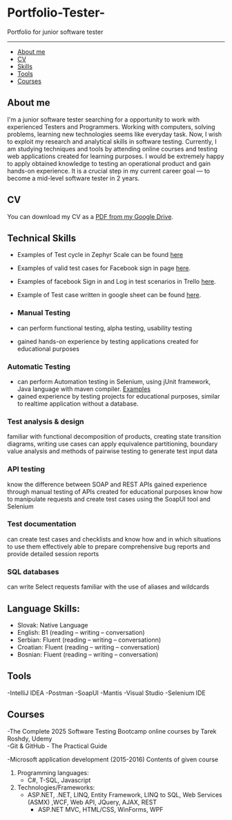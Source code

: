 # Portfolio-Tester-
Portfolio for junior software tester 
***
- [About me](#about-me)
- [CV](#cv)
- [Skills](#technical-skills) 
- [Tools](#tools)
- [Courses](#courses)
  
## About me 
I'm a junior software tester searching for a opportunity to work with experienced Testers and Programmers.
Working with computers, solving problems, learning new technologies seems like everyday task. 
Now, I wish to exploit my research and analytical skills in software testing. 
Currently, I am studying techniques and tools by attending online courses and testing web applications created for learning purposes.
I would be extremely happy to apply obtained knowledge to testing an operational product and gain hands-on experience.
It is a crucial step in my current career goal — to become a mid-level software tester in 2 years.

## CV
You can download my CV as a [PDF from my Google Drive](https://drive.google.com/file/d/18EIeTRaEwQxy7NTm_InH2azGxpP0Bgo1/view).

## Technical Skills
- Examples of Test cycle in Zephyr Scale can be found [here](https://krczdeno.atlassian.net/projects/FBA?selectedItem=com.atlassian.plugins.atlassian-connect-plugin%3Acom.kanoah.test-manager__main-project-page&atlOrigin=eyJpIjoiZTFkMDczNWNiM2Y2NDVkMTlhNWY0MjJkOTYyYWM0YWIiLCJwIjoiaiJ9#!/v2/testCases?projectId=10066)
- Examples of valid test cases for Facebook sign in page [here](https://docs.google.com/spreadsheets/d/1UDe1ftnRY9XWVIsZfPrCtzVzTdoiJ5Wtw03AsOvi3LE/edit?gid=316290929#gid=316290929](https://docs.google.com/spreadsheets/d/1UDe1ftnRY9XWVIsZfPrCtzVzTdoiJ5Wtw03AsOvi3LE/edit?usp=sharing)).
- Examples of facebook Sign in and Log in test scenarios in Trello [here](https://trello.com/invite/b/67bf375b97c3ffe264f4824c/ATTI2b487fb28b9490cb1c677408c51fdaedEBE02D95/first-test-scenario).
- Example of Test case written in google sheet can be found [here](https://docs.google.com/spreadsheets/d/1sDua1l6Jt7J6w0QyLI_uWbn8MaYh72MZhgwY7MZ5FQw/edit?usp=sharing).

- ### Manual Testing
- can perform functional testing, alpha testing, usability testing
- gained hands-on experience by testing applications created for educational purposes
  
### Automatic Testing 
- can perform Automation testing in Selenium, using jUnit framework, Java language with maven compiler. [Examples](https://github.com/Zdenno/SeleniumBegining-/tree/master/src/test/java)
- gained experience by testing projects for educational purposes, similar to realtime application without a database.

### Test analysis & design
familiar with functional decomposition of products, creating state transition diagrams, writing use cases
can apply equivalence partitioning, boundary value analysis and methods of pairwise testing to generate test input data

### API testing
know the difference between SOAP and REST APIs
gained experience through manual testing of APIs created for educational purposes
know how to manipulate requests and create test cases using the SoapUI tool and Selenium 


### Test documentation
can create test cases and checklists and know how and in which situations to use them effectively
able to prepare comprehensive bug reports and provide detailed session reports

### SQL databases
can write Select requests
familiar with the use of aliases and wildcards

## Language Skills:
- Slovak: Native Language 
- English: B1 (reading – writing – conversation)
- Serbian: Fluent (reading – writing – conversationn)
- Croatian: Fluent (reading – writing – conversation)
- Bosnian: Fluent (reading – writing – conversation)

## Tools

-IntelliJ IDEA
-Postman 
-SoapUI
-Mantis
-Visual Studio 
-Selenium IDE

## Courses
-The Complete 2025 Software Testing Bootcamp 
online courses by Tarek Roshdy, Udemy   
-Git & GitHub - The Practical Guide

-Microsoft application development (2015-2016) 
Contents of given course
1. Programming languages:
   - C#, T-SQL, Javascript
2. Technologies/Frameworks:
   - ASP.NET, .NET, LINQ, Entity Framework, LINQ to SQL, Web Services (ASMX) ,WCF, Web API, JQuery, AJAX, REST
     - ASP.NET MVC, HTML/CSS, WinForms, WPF

  


 



